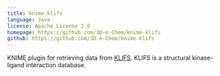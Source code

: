 ```yaml
---
title: knime-klifs
language: Java
license: Apache License 2.0
homepage: https://github.com/3D-e-Chem/knime-klifs
github: https://github.com/3D-e-Chem/knime-klifs
---
```

KNIME plugin for retrieving data from [KLIFS](http://klifs.vu-compmedchem.nl). KLIFS is a structural kinase-ligand interaction database.
    
